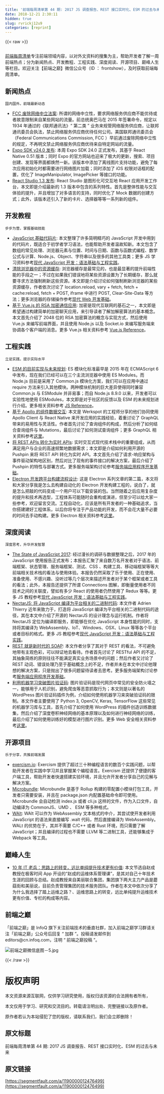 ```yaml
---
title: '前端每周清单第 44 期: 2017 JS 调查报告、REST 接口实时化、ESM 的过去与未来' 
date: 2018-12-21 2:30:11
hidden: true
slug: rvrickj12u9
categories: [reprint]
---
```


{{< raw >}}

                    
<p><span class="img-wrap"><img data-src="/img/remote/1460000012476504?w=1240&amp;h=826" src="https://static.alili.tech/img/remote/1460000012476504?w=1240&amp;h=826" alt="" title="" style="cursor: pointer; display: inline;"></span></p>
<p><a href="http://www.infoq.com/cn/FE-Weekly" rel="nofollow noreferrer" target="_blank">前端每周清单</a>专注前端领域内容，以对外文资料的搜集为主，帮助开发者了解一周前端热点；分为新闻热点、开发教程、工程实践、深度阅读、开源项目、巅峰人生等栏目。欢迎关注【前端之巅】微信公众号（ID ： frontshow），及时获取前端每周清单。</p>
<h2 id="articleHeader0">新闻热点</h2>
<p><code>国内国外，前端最新动态</code></p>
<ul>
<li>
<a href="https://parg.co/UO2" rel="nofollow noreferrer" target="_blank">FCC 废除网络中立法案</a>: 所谓的网络中立性，要求网络服务供应商不能优待或者故意限制来自某些网站的流量。前总统奥巴马在 2015 年签署命令，规定以 1934 年通过的《联邦通讯法》“ 第二类 ” 业务来规管网络服务供应商，让联邦通讯委员会执法，禁止网络服务供应商优待任何公司。美国联邦通讯委员会（Federal Communications Commission, FCC ）早前通过废除网络中立性的规定，不再明文禁止网络服务供应商优待来自特定网站的流量。</li>
<li>
<a href="https://parg.co/Us5" rel="nofollow noreferrer" target="_blank">Expo SDK v24.0 发布</a>: 本周 Expo SDK 24.0 正式发布，其基于 React Native 0.51 版本；同时 Expo 的官方网站也迎来了极大的更新，搜索、项目创建、发现等界面都焕然一新。该版本中添加了离线图片支持功能，避免了每次应用初始化时都需要进行网络图片加载；同时添加了 iOS 权限对话框的配置，优化了 ImageManipulator, ImagePicker 等接口的功能。</li>
<li>
<a href="https://parg.co/Usm" rel="nofollow noreferrer" target="_blank">React Studio 1.3 发布</a>: React Studio 是图形化可交互地 React 应用开发工作台，本文即是介绍最新的 1.3 版本中包含的系列特性。首先是整体性能与交互体验的提升，并且增加了对多语言的支持，同时优化了 Mock 数据的创建方式；此外，该版本还引入了新的卡片、选择器等等一系列新的组件。</li>
</ul>
<h2 id="articleHeader1">开发教程</h2>
<p><code>步步为营，掌握基础技能</code></p>
<ul>
<li>
<a href="https://github.com/Chalarangelo/30-seconds-of-code" rel="nofollow noreferrer" target="_blank">JavaScript 基础代码片</a>: 本文整理了许多简明精巧的 JavaScript 开发中用到的代码片，既适合于初学者学习语法，也能帮助开发者温故知新。本文包含了数组的常见处理、浏览器元素与位置、时间与日期、函数与函数式编程、数学公式与计算、Node.js、Object、字符串以及很多的其他工具类；更多 JS 学习资料参考<a href="https://parg.co/U5v" rel="nofollow noreferrer" target="_blank">现代 JavaScript 开发：语法基础与工程实践</a>。</li>
<li>
<a href="https://parg.co/UsZ" rel="nofollow noreferrer" target="_blank">清除浏览器中的资源缓存</a>: 浏览器缓存是最常见的，也是最显著的提升前端性能的手段之一；不过在如果我们错误地将某些资源设置为了长期缓存，那么就要寻求方法强制刷新这些资源。本文即是介绍讨论如何强制刷新浏览器的某些资源缓存，作者依次讨论了 location.reload, vary + fetch, fetch + cache:reload, fetch + POST, iframe 中进行 POST, Clear-Site-Data 等方法；更多浏览器的存储操作参考<a href="https://parg.co/UHU" rel="nofollow noreferrer" target="_blank">现代 Web 开发基础</a>。</li>
<li>
<a href="https://parg.co/Usb" rel="nofollow noreferrer" target="_blank">基于 Vue.js 的 RSA 加密通信应用</a>: 加密是现代互联网的基石之一，本文即是希望通过构建简单的加密聊天应用，来引导读者了解加解密算法的基本概念。本文首先介绍了 2048 位的 RSA 加密算法的概念与实现方式，然后使用 Vue.js 来编写前端界面，并且使用 Node.js 以及 Socket.io 来编写服务端来协调各个客户端的消息。更多 Vue.js 相关资料参考 <a href="https://parg.co/Usp" rel="nofollow noreferrer" target="_blank">Vue.js Reference</a>。</li>
</ul>
<h2 id="articleHeader2">工程实践</h2>
<p><code>立足实践，提示实际水平</code></p>
<ul>
<li>
<a href="https://parg.co/Usl" rel="nofollow noreferrer" target="_blank">ESM 的目前实现与未来规划</a>: ES 模块化标准最早是 2015 年在 ECMAScript 6 中发布，现在我们已经可以在三个主流浏览器中使用 ES Modules。而 Node.js 目前是采用了 Common.js 模块化方案，我们可以在应用中通过 require 方法来引入其他模块。两种模块机制的巨大差异使得同时兼容 Common.js 与 ESModule 并非易事；而自 Node.js 8.9.0 以来，开发者可以实验性地使用 ESModules，本文即是对于社区的反馈以及 ESM 的未来规划进行介绍。更多相关资料参考 <a href="https://parg.co/UHE" rel="nofollow noreferrer" target="_blank">JS Reference</a>。</li>
<li>
<a href="https://parg.co/UsY" rel="nofollow noreferrer" target="_blank">基于 Apollo 的组件数据交互</a>: 本文是 Werkspot 的工程师分享的他们协同使用 Apollo Client 与 React Native 来开发应用的实践经验，着重讨论了 GraphQL 带来的易用性与灵活性。作者首先讨论了查询组件的构成，然后分析了如何结合查询组件与 Mutations，最后讨论了如何测试查询组件；更多 GraphQL 相关资料参考<a href="https://parg.co/Us3" rel="nofollow noreferrer" target="_blank">这里</a>。</li>
<li>
<a href="https://parg.co/Usq" rel="nofollow noreferrer" target="_blank">将 REST APIs 转化为实时 APIs</a>: 实时交互式现代技术栈中的重要组成，从而满足用户与企业的高速频繁地数据需求；本文即是介绍如何利用开源的 Pushpin 来将 REST API 转化为实时 API。本文首先介绍了请求-响应架构与事件驱动架构地区别，然后对比了现有的事件接口的解决方案，最后介绍了 Pushpin 的特性与部署方式。更多服务端架构讨论参考<a href="https://parg.co/UdT" rel="nofollow noreferrer" target="_blank">服务端应用程序开发基础</a>。</li>
<li>
<a href="https://mp.weixin.qq.com/s/Yv1ss1X1K-QG9fEXGjZ_zw" rel="nofollow noreferrer" target="_blank">Electron 开发跨平台构建流程设计</a>: 这是 Electron 系列文章的第二篇，本文将和大家分享我是怎么去构建自动化的 Electron 开发构建工程的，说白了，就是怎么把敲的代码变成一个用户可以下载安装的包。当然随着之后应用复杂度的提升和技术再选型，工程体系可能随时会重构或演进，但至少可以给大家一些参考，欢迎留言交流。工程自动化，应该是所有开发者的一种基础追求，当你搭建建好工程体系，以后你将专注于产品功能的开发，而不会花大量不必要的时间去手动构建。更多 Electron 相关资料参考<a href="https://parg.co/Us3" rel="nofollow noreferrer" target="_blank">这里</a>。</li>
</ul>
<h2 id="articleHeader3">深度阅读</h2>
<p><code>深度思考，升华开发智慧</code></p>
<ul>
<li>
<a href="https://stateofjs.com/2017/" rel="nofollow noreferrer" target="_blank">The State of JavaScript 2017</a>: 经过漫长的调研与数据整理之后，2017 年的 JavaScript 使用报告正式发布；本报告汇聚了来自数万名开发者对于语法、前端框架、状态管理、服务端框架、测试、CSS 、构建工具、移动端框架等等大前端相关技术栈的看法与使用体验。本报告仍然采取了乐于使用、正在使用、准备使用、不感兴趣、没听过等几个层次来描述开发者对于某个框架或者工具的看法；此外，本报告还提供了所谓 Connections 图解，即衡量使用者不同技术之间的关联度，譬如有多少 React 的使用者仍然使用了 Redux 等等。更多 JS 教程参考<a href="https://parg.co/U5v" rel="nofollow noreferrer" target="_blank">现代 JavaScript 开发：语法基础与工程实践</a>。</li>
<li>
<a href="https://parg.co/UOB" rel="nofollow noreferrer" target="_blank">NectarJS: 将 JavaScript 编译为平台相关的二进制代码</a>: 本文作者 Adrien Thierry 近年来致力于，打造将 JavaScript 编译为平台相关的二进制代码的途径，其在本文中介绍了开源的 NectarJS 的设计理念与运行机制。作者将 NectarJS 定位为编译即服务，即能够在优化 JavaScript 本身性能的同时，支持将其编译为 WebAssembly、IoT、Windows、OSX、Linux 等等各个平台或者目标的格式。更多 JS 教程参考<a href="https://parg.co/U5v" rel="nofollow noreferrer" target="_blank">现代 JavaScript 开发：语法基础与工程实践</a>。</li>
<li>
<a href="https://parg.co/UsU" rel="nofollow noreferrer" target="_blank">REST 就是新时代的 SOAP</a>: 本文作者分享了其对于 REST 的看法，不可避免地带有主观色彩，可以辩证地去看待。作者首先讨论了 RESTful API 的不足，其抽象简练的原则往往不能满足真实业务场景中的问题；然后作者又讨论了 REST 动词、错误处理乃至于基础概念上的不足，作者并未在本文中讨论他理想的解决方案，只是抛出了很多问题留待读者去思考。更多服务端架构讨论参考<a href="https://parg.co/UdT" rel="nofollow noreferrer" target="_blank">服务端应用程序开发基础</a>。</li>
<li>
<a href="https://parg.co/UsP" rel="nofollow noreferrer" target="_blank">利用机器学习突破图片验证码</a>: 图片验证码是现代网页中常见的安全防火墙之一，能够用于人机识别，避免爬虫等恶意抓取行为；本文则是以著名的 WordPress 图片验证码插件为例，介绍如何使用机器学习来突破验证码的限制。本文作者主要使用了 Python 3, OpenCV, Keras, TensorFlow 这些常见的机器学习库与工具，首先介绍了如何使用 WordPress 的插件创造训练数据集，然后介绍了深度卷积神经网络的基本原理以及如何进行神经网络的训练，最后介绍了如何使用训练好的模型进行图片识别。更多 Web 安全相关资料参考<a href="https://parg.co/U6E" rel="nofollow noreferrer" target="_blank">这里</a>。</li>
</ul>
<h2 id="articleHeader4">开源项目</h2>
<p><code>乐于分享，共推前端发展</code></p>
<ul>
<li>
<a href="https://github.com/exercism/exercism.io" rel="nofollow noreferrer" target="_blank">exercism.io</a>: Exercism 提供了超过三十种编程语言的数百个实践问题，以帮助开发者在实践中学习并且掌握某个编程语言。Exercism 还提供了便捷的客户端工具，帮助开发者快速搭建实验环境，并且允许开发者分享自己的见解与解决方案。</li>
<li>
<a href="https://github.com/developit/microbundle" rel="nofollow noreferrer" target="_blank">Microbundle</a>: Microbundle 是基于 Rollup 构建的零配置小模块打包工具，开发者只需要安装，并且在 package.json 内配置基础命令即可使用。Microbundle 会自动检测 index.js 或者 cli.js 这样的文件，作为入口文件，自动编译为 CommonJS、UMD 、 ESM 等多种格式。</li>
<li>
<a href="https://github.com/ballercat/walt" rel="nofollow noreferrer" target="_blank">WAlt</a>: WAlt 可以作为 WebAssembly 文本格式的中介，其尝试使开发者利用 JavaScript 的语法来直接编写 .walt 代码，然后直接编译为 WebAssembly。WALt 的优势在于，其并不需要 C/C++ 或者 Rust 环境，而只需要了解 JavaScript；并且编译的过程也不需要 LLVM 等二进制工具，还能够集成于 Webpack 等工具。</li>
</ul>
<h2 id="articleHeader5">巅峰人生</h2>
<ul><li>
<a href="https://parg.co/Us6" rel="nofollow noreferrer" target="_blank">10 年 IT 老兵：思路上的转变，远比单纯提升技术更有价值</a>: 本文节选自赵成教授在极客时间 App 开设的“赵成的运维体系管理课”，是其对自己十年技术生涯的回顾与总结。赵成教授来自美丽联合集团，集团旗下两大主力产品是蘑菇街和美丽说，目前负责管理集团的技术服务团队。作者在本文中依次分享了为什么我选择了踏上运维之路？、运维思路上的转变，远比单纯提升运维技术更有价值、专栏的构成等内容。</li></ul>
<h2 id="articleHeader6">前端之巅</h2>
<p>「前端之巅」是 InfoQ 旗下关注前端技术的垂直社群，加入前端之巅学习群请关注「前端之巅」公众号后回复 “ 加群 ”。投稿请发邮件到 editors@cn.infoq.com，注明 “ 前端之巅投稿 ”。</p>
<p><span class="img-wrap"><img data-src="/img/remote/1460000008850035" src="https://static.alili.tech/img/remote/1460000008850035" alt="前端之巅微信底图－5.jpg" title="前端之巅微信底图－5.jpg" style="cursor: pointer; display: inline;"></span></p>

                
{{< /raw >}}

# 版权声明
本文资源来源互联网，仅供学习研究使用，版权归该资源的合法拥有者所有，

本文仅用于学习、研究和交流目的。转载请注明出处、完整链接以及原作者。

原作者若认为本站侵犯了您的版权，请联系我们，我们会立即删除！

## 原文标题
前端每周清单第 44 期: 2017 JS 调查报告、REST 接口实时化、ESM 的过去与未来

## 原文链接
[https://segmentfault.com/a/1190000012476499](https://segmentfault.com/a/1190000012476499)


